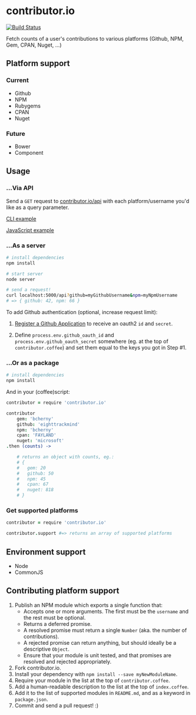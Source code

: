 contributor.io
==============

[![Build Status](https://travis-ci.org/eighttrackmind/contributor.io.png)](https://travis-ci.org/eighttrackmind/contributor.io.png)

Fetch counts of a user's contributions to various platforms (Github, NPM, Gem, CPAN, Nuget, ...)

## Platform support

### Current

- Github
- NPM
- Rubygems
- CPAN
- Nuget

### Future

- Bower
- Component

## Usage

### ...Via API

Send a `GET` request to [contributor.io/api](http://contributor.io/api) with each platform/username you'd like as a query parameter.

[CLI example](https://gist.github.com/eighttrackmind/7571801)

[JavaScript example](https://gist.github.com/eighttrackmind/7571653)

### ...As a server

```bash
# install dependencies
npm install

# start server
node server

# send a request!
curl localhost:5000/api?github=myGithubUsername&npm=myNpmUsername
# => { github: 42, npm: 66 }
```

To add Github authentication (optional, increase request limit):

1. [Register a Github Application](http://developer.github.com/guides/basics-of-authentication/) to receive an oauth2 `id` and `secret`.

2. Define `process.env.github_oauth_id` and `process.env.github_oauth_secret` somewhere (eg. at the top of `contributor.coffee`) and set them equal to the keys you got in Step #1.

### ...Or as a package

```bash
# install dependencies
npm install
```
And in your (coffee)script:

```coffee
contributor = require 'contributor.io'

contributor
	gem: 'bcherny'
	github: 'eighttrackmind'
	npm: 'bcherny'
	cpan: 'FAYLAND'
	nuget: 'microsoft'
.then (counts) ->

	# returns an object with counts, eg.:
	# {
	#	gem: 20
	#	github: 50
	#	npm: 45
	#	cpan: 67
	#   nuget: 818
	# }
```

### Get supported platforms

```coffee
contributor = require 'contributor.io'

contributor.support #=> returns an array of supported platforms
```

## Environment support

- Node
- CommonJS

## Contributing platform support

1. Publish an NPM module which exports a single function that:
	- Accepts one or more arguments. The first must be the `username` and the rest must be optional.
	- Returns a deferred promise.
	- A resolved promise must return a single `Number` (aka. the number of contributions).
	- A rejected promise can return anything, but should ideally be a descriptive `Object`.
	- Ensure that your module is unit tested, and that promises are resolved and rejected appropriately.
2. Fork contributor.io.
3. Install your dependency with `npm install --save myNewModuleName`.
4. Require your module in the list at the top of `contributor.coffee`.
5. Add a human-readable description to the list at the top of `index.coffee`.
6. Add it to the list of supported modules in `README.md`, and as a keyword in `package.json`.
7. Commit and send a pull request! :)